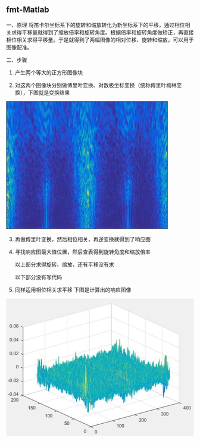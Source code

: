 ## fmt-Matlab
一、原理
将笛卡尔坐标系下的旋转和缩放转化为新坐标系下的平移，通过相位相关求得平移量就得到了缩放倍率和旋转角度。根据倍率和旋转角度做矫正，再直接相位相关求得平移量。于是就得到了两幅图像的相对位移、旋转和缩放，可以用于图像配准。

二、步骤
1. 产生两个等大的正方形图像块

2. 对这两个图像块分别做傅里叶变换、对数极坐标变换（统称傅里叶梅林变换），下图就是变换结果

![](https://github.com/RoidZhou/fmt-Matlab/blob/main/img/fmtlp.jpg)

3. 再做傅里叶变换，然后相位相关，再逆变换就得到了响应图

4. 寻找响应图最大值位置，然后查表得到旋转角度和缩放倍率

   以上部分求得旋转、缩放，还有平移没有求

   以下部分没有写代码

5. 同样适用相位相关求平移
   下图是计算出的响应图像

![](https://github.com/RoidZhou/fmt-Matlab/blob/main/img/fmtrsp.jpg)
